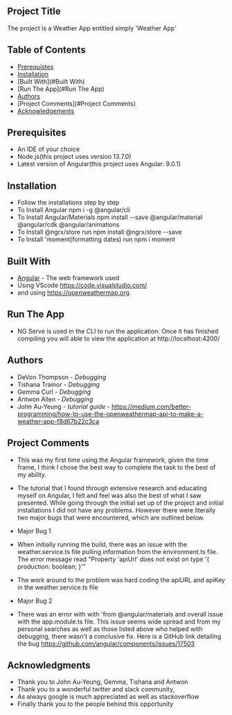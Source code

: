 ## Project Title

The project is a Weather App entitled simply 'Weather App' 

## Table of Contents 


* [Prerequistes](#Prerequistes)
* [Installation](#Installation)
* [Built With](#Built With)
* [Run The App](#Run The App)
* [Authors](#Authors)
* [Project Comments](#Project Comments)
* [Acknowledgements](#Acknowledgements)



## Prerequisites

* An IDE of your choice
* Node.js(this project uses version 13.7.0)
* Latest version of Angular(this project uses Angular: 9.0.1) 


## Installation
* Follow the installations step by step
* To Install Angular npm i -g @angular/cli 
* To Install Angular/Materials npm install --save @angular/material @angular/cdk @angular/animations
* To Install @ngrx/store run npm install @ngrx/store --save
* To Install 'moment(formatting dates) run npm i moment


## Built With

* [Angular](https://angular.io/) - The web framework used
* Using VScode https://code.visualstudio.com/
* and using https://openweathermap.org. 

## Run The App

* NG Serve is used in the CLI to run the application. Once it has finished compiling you will able to view the application at  http://localhost:4200/


## Authors
* DeVon Thompson - *Debugging*
* Tishana Trainor - *Debugging*
* Gemma Curl - *Debugging*
* Antwon Allen - *Debugging*
* John Au-Yeung - *tutorial guide* - https://medium.com/better-programming/how-to-use-the-openweathermap-api-to-make-a-weather-app-f8d67b22c3ca


## Project Comments

* This was my first time using the Angular framework, given the time frame, I think I chose the best way to complete the task to the best of my ability. 
* The tutorial that I found through extensive research and educating myself on Angular, I felt and feel was also the best of what I saw presented. 
While going through the initial set up of the project and initial installations I did not have any problems. However there were literally two major bugs that were encountered, which are outlined below.

*  Major Bug 1
* When initially running the build, there was an issue with the weather.service.ts file pulling information from the environment.ts file. The error message read "Property 'apiUrl' does not exist on type '{ production: boolean; }'"
* The work around to the problem was hard coding the apiURL and apiKey in the weather.service.ts file

*  Major Bug 2
* There was an error with with 'from @angular/materials and overall issue with the app.module.ts file. This issue seems wide spread and from my personal searches as well as those listed above who helped with debugging, there wasn't a conclusive fix. Here is a GitHub link detailing the bug https://github.com/angular/components/issues/17503


## Acknowledgments

* Thank you to John Au-Yeung, Gemma, Tishana and Antwon
* Thank you to a wonderful twitter and slack community, 
* As always google is much appreciated as well as stackoverflow
* Finally thank you to the people behind this opportunity
